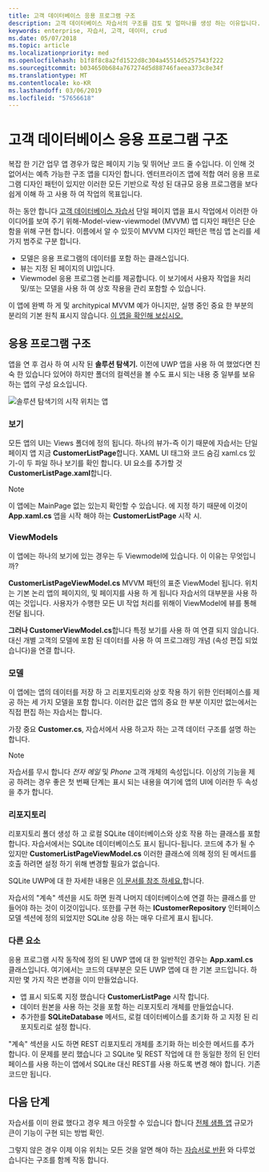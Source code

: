 ```yaml
---
title: 고객 데이터베이스 응용 프로그램 구조
description: 고객 데이터베이스 자습서의 구조를 검토 및 얼마나를 생성 하는 이유입니다.
keywords: enterprise, 자습서, 고객, 데이터, crud
ms.date: 05/07/2018
ms.topic: article
ms.localizationpriority: med
ms.openlocfilehash: b1f8f8c8a2fd1522d8c304a45514d5257543f222
ms.sourcegitcommit: b034650b684a767274d5d88746faeea373c8e34f
ms.translationtype: MT
ms.contentlocale: ko-KR
ms.lasthandoff: 03/06/2019
ms.locfileid: "57656618"
---
```

# <a name="customer-database-app-structure"></a>고객 데이터베이스 응용 프로그램 구조

복잡 한 기간 업무 앱 경우가 많은 페이지 기능 및 뛰어난 코드 줄 수입니다. 이 인해 것 없어서는 예측 가능한 구조 앱을 디자인 합니다. 엔터프라이즈 앱에 적합 여러 응용 프로그램 디자인 패턴이 있지만 이러한 모든 기반으로 작성 된 대규모 응용 프로그램을 보다 쉽게 이해 하 고 사용 하 여 작업의 목표입니다.

하는 동안 합니다 [고객 데이터베이스 자습서](customer-database-tutorial.md) 단일 페이지 앱을 표시 작업에서 이러한 아이디어를 보여 주기 위해-Model-view-viewmodel (MVVM) 앱 디자인 패턴은 단순 함을 위해 구현 합니다. 이름에서 알 수 있듯이 MVVM 디자인 패턴은 핵심 앱 논리를 세 가지 범주로 구분 합니다.

* 모델은 응용 프로그램의 데이터를 포함 하는 클래스입니다.
* 뷰는 지정 된 페이지의 UI입니다.
* Viewmodel 응용 프로그램 논리를 제공합니다. 이 보기에서 사용자 작업을 처리 및/또는 모델을 사용 하 여 상호 작용을 관리 포함할 수 있습니다.

이 앱에 완벽 하 게 및 architypical MVVM 예가 아니지만, 실행 중인 중요 한 부분의 분리의 기본 원칙 표시지 않습니다. [이 앱을 확인해 보십시오.](https://github.com/Microsoft/windows-tutorials-customer-database)

## <a name="application-structure"></a>응용 프로그램 구조

앱을 연 후 검사 하 여 시작 된 **솔루션 탐색기.** 이전에 UWP 앱을 사용 하 여 했었다면 친숙 한 있습니다 있어야 하지만 폴더의 컬렉션을 볼 수도 표시 되는 내용 중 일부를 보유 하는 앱의 구성 요소입니다.

![솔루션 탐색기의 시작 위치는 앱](images/customer-database-tutorial/solution-explorer.png)

### <a name="views"></a>보기

모든 앱의 UI는 Views 폴더에 정의 됩니다. 하나의 뷰가-즉 이기 때문에 자습서는 단일 페이지 앱 지금 **CustomerListPage**합니다. XAML UI 태그와 코드 숨김 xaml.cs 있기-이 두 파일 하나 보기를 확인 합니다. UI 요소를 추가할 것 **CustomerListPage.xaml**합니다.

> [!NOTE]
> 이 앱에는 MainPage 없는 있는지 확인할 수 있습니다. 에 지정 하기 때문에 이것이 **App.xaml.cs** 앱을 시작 해야 하는 **CustomerListPage** 시작 시.

### <a name="viewmodels"></a>ViewModels

이 앱에는 하나의 보기에 있는 경우는 두 Viewmodel에 있습니다. 이 이유는 무엇입니까?

**CustomerListPageViewModel.cs** MVVM 패턴의 표준 ViewModel 됩니다. 위치는 기본 논리 앱의 페이지의, 및 페이지를 사용 하 게 됩니다 자습서의 대부분을 사용 하 여는 것입니다. 사용자가 수행한 모든 UI 작업 처리를 위해이 ViewModel에 뷰를 통해 전달 됩니다.

**그러나 CustomerViewModel.cs**합니다 특정 보기를 사용 하 여 연결 되지 않습니다. 대신 개별 고객의 모델에 포함 된 데이터를 사용 하 여 프로그래밍 개념 (속성 편집 되었습니다)을 연결 합니다.

### <a name="models"></a>모델

이 앱에는 앱의 데이터를 저장 하 고 리포지토리와 상호 작용 하기 위한 인터페이스를 제공 하는 세 가지 모델을 포함 합니다. 이러한 값은 앱의 중요 한 부분 이지만 없는에서는 직접 편집 하는 자습서는 합니다.

가장 중요 **Customer.cs**, 자습서에서 사용 하고자 하는 고객 데이터 구조를 설명 하는 합니다.

> [!NOTE]
> 자습서를 무시 합니다 *전자 메일* 및 *Phone* 고객 개체의 속성입니다. 이상의 기능을 제공 하려는 경우 좋은 첫 번째 단계는 표시 되는 내용을 여기에 앱의 UI에 이러한 두 속성을 추가 합니다.

### <a name="repository"></a>리포지토리

리포지토리 폴더 생성 하 고 로컬 SQLite 데이터베이스와 상호 작용 하는 클래스를 포함 합니다. 자습서에서는 SQLite 데이터베이스도 표시 됩니다-됩니다. 코드에 추가 될 수 있지만 **CustomerListPageViewModel.cs** 이러한 클래스에 의해 정의 된 메서드를 호출 하려면 설정 하기 위해 변경할 필요가 없습니다.

SQLite UWP에 대 한 자세한 내용은 [이 문서를 참조 하세요.](../data-access/sqlite-databases.md)합니다.

자습서의 "계속" 섹션을 시도 하면 원격 나머지 데이터베이스에 연결 하는 클래스를 만들어야 하는 것이 이것이입니다. 또한를 구현 하는 **ICustomerRepository** 인터페이스 모델 섹션에 정의 되었지만 SQLite 상응 하는 매우 다르게 표시 됩니다.

### <a name="other-elements"></a>다른 요소

응용 프로그램 시작 동작에 정의 된 UWP 앱에 대 한 일반적인 경우는 **App.xaml.cs** 클래스입니다. 여기에서는 코드의 대부분은 모든 UWP 앱에 대 한 기본 코드입니다. 하지만 몇 가지 작은 변경을 이미 만들었습니다.

* 앱 표시 되도록 지정 했습니다 **CustomerListPage** 시작 합니다.
* 데이터 원본을 사용 하는 것을 포함 하는 리포지토리 개체를 만들었습니다.
* 추가한를 **SQLiteDatabase** 메서드, 로컬 데이터베이스를 초기화 하 고 지정 된 리포지토리로 설정 합니다.

"계속" 섹션을 시도 하면 REST 리포지토리 개체를 초기화 하는 비슷한 메서드를 추가 합니다. 이 문제를 분리 했습니다 고 SQLite 및 REST 작업에 대 한 동일한 정의 된 인터페이스를 사용 하는이 앱에서 SQLite 대신 REST를 사용 하도록 변경 해야 합니다. 기존 코드만 됩니다.

## <a name="next-steps"></a>다음 단계

자습서를 이미 완료 했다고 경우 체크 아웃할 수 있습니다 합니다 [전체 샘플 앱](https://github.com/Microsoft/Windows-appsample-customers-orders-database) 규모가 큰이 기능이 구현 되는 방법 확인.

그렇지 않은 경우 이제 이유 위치는 모든 것을 알면 해야 하는 [자습서로 반환](customer-database-tutorial.md) 와 다루었습니다는 구조를 함께 작동 합니다.